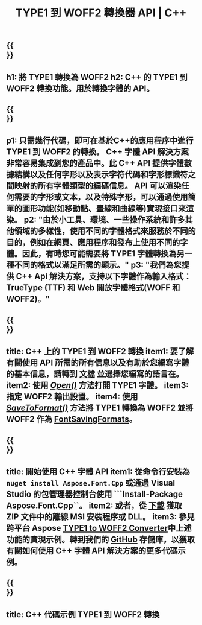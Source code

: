 ﻿---
translation: true
template: /_templates/conversion-child-cpp.md
title: TYPE1 到 WOFF2 轉換器 API | C++
description: 使用此 C++ API 將 TYPE1 轉換為 WOFF2 字體。轉換功能適用於 Windows 和 Linux，以及任何支持 C++ 的開發環境。
metakeywords: c++ TYPE1 to WOFF2, TYPE1 to WOFF2 solution c++, TYPE1 to WOFF2 font conerter cpp
url: /cpp/conversion/type1-to-woff2/
family: font
platformtag: cpp
feature: conversion
otherformats: TTF WOFF
---

{{<section banner>}}
---
h1: 將 TYPE1 轉換為 WOFF2
h2: C++ 的 TYPE1 到 WOFF2 轉換功能。用於轉換字體的 API。
---

{{<section overview>}}
---
p1: 只需幾行代碼，即可在基於С++的應用程序中進行 TYPE1 到 WOFF2 的轉換。 С++ 字體 API 解決方案非常容易集成到您的產品中。此 C++ API 提供字體數據結構以及任何字形以及表示字符代碼和字形標識符之間映射的所有字體類型的編碼信息。 API 可以渲染任何需要的字形或文本，以及特殊字形，可以通過使用簡單的圖形功能(如移動點、畫線和曲線等)實現接口來渲染。
p2: "由於小工具、環境、一些操作系統和許多其他領域的多樣性，使用不同的字體格式來服務於不同的目的，例如在網頁、應用程序和發布上使用不同的字體。因此，有時您可能需要將 TYPE1 字體轉換為另一種不同的格式以滿足所需的顯示。"
p3: "我們為您提供 С++ Api 解決方案，支持以下字體作為輸入格式：TrueType (TTF) 和 Web 開放字體格式(WOFF 和 WOFF2)。"
---

{{<section feature1>}}
---
title: C++ 上的 TYPE1 到 WOFF2 轉換
item1: 要了解有關使用 API 所需的所有信息以及有助於您編寫字體的基本信息，請轉到 [文檔](https://docs.aspose.com/font/) 並選擇您編寫的語言在。
item2: 使用 [*Open()*](https://reference.aspose.com/font/cpp/class/aspose.font.font#ac2387bf04ccb5bac51cf37984d4ebf33) 方法打開 TYPE1 字體。
item3: 指定 WOFF2 輸出設置。
item4: 使用 [*SaveToFormat()*](https://reference.aspose.com/font/cpp/class/aspose.font.font#a670ea97404fd72c2e51b0e8c543c8a45) 方法將 TYPE1 轉換為 WOFF2 並將 WOFF2 作為 [FontSavingFormats](https://參考.aspose.com/font/cpp/namespace/aspose.font#a93d0dcc7c00f5c7027d60e14a5433c74)。
---

{{<section feature2>}}
---
title: 開始使用 C++ 字體 API
item1: 從命令行安裝為 ```nuget install Aspose.Font.Cpp``` 或通過 Visual Studio 的包管理器控制台使用 ```Install-Package Aspose.Font.Cpp``。
item2: 或者，從 [下載](https://downloads.aspose.com/font/cpp) 獲取 ZIP 文件中的離線 MSI 安裝程序或 DLL。
item3: 參見跨平台 Aspose [TYPE1 to WOFF2 Converter](https://products.aspose.app/font/conversion/typeq-to-woff2)中上述功能的實現示例。轉到我們的 [GitHub](https://github.com/aspose-font/Aspose.Font-Documentation/tree/master/cpp-examples) 存儲庫，以獲取有關如何使用 C++ 字體 API 解決方案的更多代碼示例。
---

{{<section codeexample>}}
---
title: C++ 代碼示例 TYPE1 到 WOFF2 轉換
---